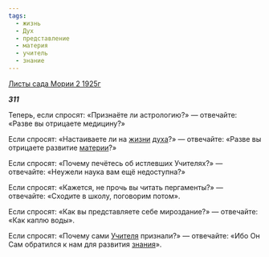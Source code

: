 ```yaml
---
tags:
  - жизнь
  - Дух
  - представление
  - материя
  - учитель
  - знание
---
```

[Листы сада Мории 2 1925г](https://127.0.0.1:4002/agni/1925)

___311___

Теперь, если спросят: «Признаёте ли астрологию?» — отвечайте: «Разве вы отрицаете медицину?»   

Если спросят: «Настаиваете ли на [жизни](../../../tags/#жизнь) [духа](../../../tags/#Дух)?» — отвечайте: «Разве вы отрицаете развитие [материи](../../../tags/#материя)?»   

Если спросят: «Почему печётесь об истлевших Учителях?» — отвечайте: «Неужели наука вам ещё недоступна?»   

Если спросят: «Кажется, не прочь вы читать пергаменты?» — отвечайте: «Сходите в школу, поговорим потом».   

Если спросят: «Как вы представляете себе мироздание?» — отвечайте: «Как каплю воды».   

Если спросят: «Почему сами [Учителя](../../../tags/#учитель) признали?» — отвечайте: «Ибо Он Сам обратился к нам для развития [знания](../../../tags/#знание)».   

